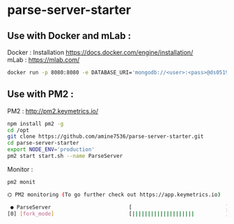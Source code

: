 # parse-server-starter

## Use with Docker and mLab :
Docker : Installation https://docs.docker.com/engine/installation/  
mLab : https://mlab.com/  

```bash
docker run -p 8080:8080 -e DATABASE_URI='mongodb://<user>:<pass>@ds051913.mlab.com:51913/<database>' -e NODE_ENV='production' -d pixelfactory/docker-parse-server
```

## Use with PM2 :
PM2 : http://pm2.keymetrics.io/  

```bash
npm install pm2 -g
cd /opt
git clone https://github.com/amine7536/parse-server-starter.git
cd parse-server-starter
export NODE_ENV='production'
pm2 start start.sh --name ParseServer
```

Monitor :  
```bash
pm2 monit

⌬ PM2 monitoring (To go further check out https://app.keymetrics.io)

 ● ParseServer                         [                              ] 0 %
[0] [fork_mode]                        [||||||||||||||||||||          ] 1.363 MB
```
